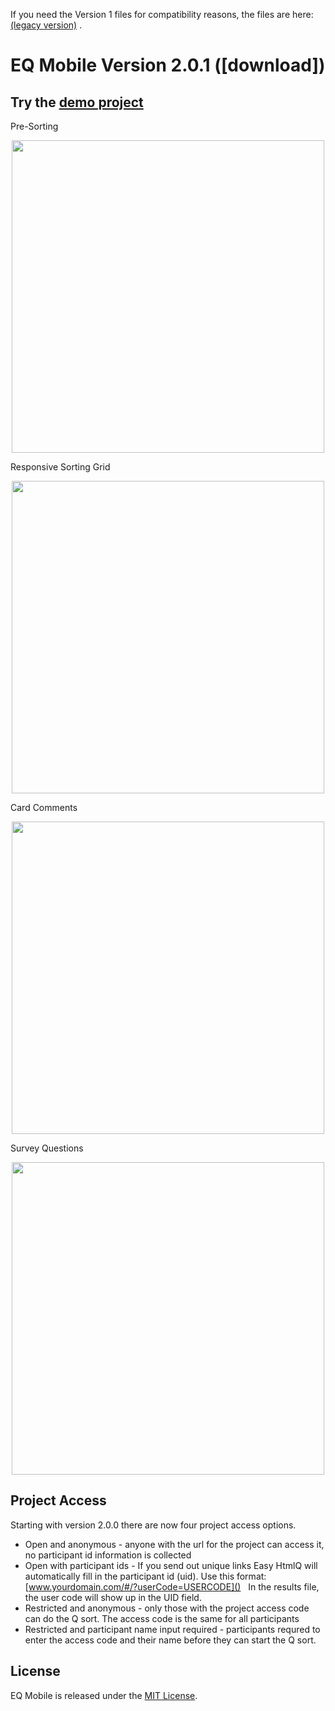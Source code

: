 If you need the Version 1 files for compatibility reasons, the files are here: [(legacy version)](https://github.com/shawnbanasick/easy-htmlq-legacy) . 


# EQ Mobile Version 2.0.1 ([download])


## Try the [demo project](https://shawnbanasick.github.io/eq-mobile/)

Pre-Sorting
<p align="center">
<img src="https://github.com/shawnbanasick/easy-htmlq/blob/master/readme_assets/eq-presort.png" width="500" />
<p>
  
Responsive Sorting Grid
<p align="center">
<img src="https://github.com/shawnbanasick/easy-htmlq/raw/master/readme_assets/eq-soring.png" width="500" />
<p>
  

Card Comments
<p align="center">
<img src="https://github.com/shawnbanasick/easy-htmlq/blob/master/readme_assets/eq-card-comments.png" width="500" />
<p>
  
Survey Questions  
<p align="center">
<img src="https://github.com/shawnbanasick/easy-htmlq/blob/master/readme_assets/eq-survey.png" width="500" />
<p>

## Project Access 
Starting with version 2.0.0 there are now four project access options. 
* Open and anonymous - anyone with the url for the project can access it, no participant id information is collected
* Open with participant ids - If you send out unique links Easy HtmlQ will automatically fill in the participant id (uid). Use this format: [www.yourdomain.com/#/?userCode=USERCODE]() &nbsp;&nbsp;In the results file, the user code will show up in the UID field. 
* Restricted and anonymous - only those with the project access code can do the Q sort. The access code is the same for all participants
* Restricted and participant name input required - participants requred to enter the access code and their name before they can start the Q sort.




## License

EQ Mobile is released under the [MIT License](http://www.opensource.org/licenses/MIT).
